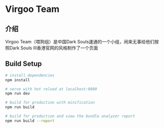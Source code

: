 # Virgoo Team

## 介绍
Virgoo Team（喂狗组）是中国Dark Souls速通的一个小组，闲来无事给他们按照Dark Souls III香港官网的风格制作了一个页面

## Build Setup

``` bash
# install dependencies
npm install

# serve with hot reload at localhost:8080
npm run dev

# build for production with minification
npm run build

# build for production and view the bundle analyzer report
npm run build --report
```
